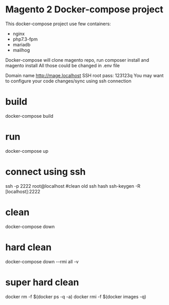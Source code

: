 # Magento 2 Docker-compose project

This docker-compose project use few containers:
 - nginx
 - php7.3-fpm
 - mariadb
 - mailhog

Docker-compose will clone magento repo, run composer install and magento install
All those could be changed in .env file

Domain name http://mage.localhost
SSH root pass: 123123q
You may want to configure your code changes/sync using ssh connection
 
 # build
 docker-compose build
 # run
 docker-compose up
 # connect using ssh
 ssh -p 2222 root@localhost
 #clean old ssh hash
 ssh-keygen -R [localhost]:2222
 # clean 
 docker-compose down
 # hard clean
 docker-compose down --rmi all -v
 # super hard clean
 docker rm -f $(docker ps -q -a)
 docker rmi -f $(docker images -q)
